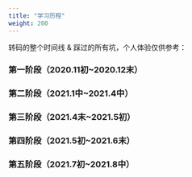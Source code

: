 ```yaml
---
title: "学习历程"
weight: 200
---
```


转码的整个时间线 & 踩过的所有坑，个人体验仅供参考：

### 第一阶段（2020.11初~2020.12末）


### 第二阶段（2021.1中~2021.4中）


### 第三阶段（2021.4末~2021.5初）


### 第四阶段（2021.5初~2021.6末）


### 第五阶段（2021.7初~2021.8中）


